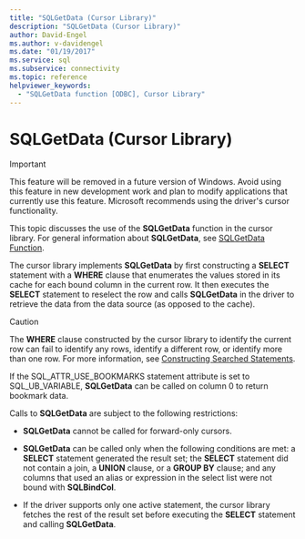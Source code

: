 ```yaml
---
title: "SQLGetData (Cursor Library)"
description: "SQLGetData (Cursor Library)"
author: David-Engel
ms.author: v-davidengel
ms.date: "01/19/2017"
ms.service: sql
ms.subservice: connectivity
ms.topic: reference
helpviewer_keywords:
  - "SQLGetData function [ODBC], Cursor Library"
---
```

# SQLGetData (Cursor Library)
> [!IMPORTANT]  
>  This feature will be removed in a future version of Windows. Avoid using this feature in new development work and plan to modify applications that currently use this feature. Microsoft recommends using the driver's cursor functionality.  
  
 This topic discusses the use of the **SQLGetData** function in the cursor library. For general information about **SQLGetData**, see [SQLGetData Function](../../../odbc/reference/syntax/sqlgetdata-function.md).  
  
 The cursor library implements **SQLGetData** by first constructing a **SELECT** statement with a **WHERE** clause that enumerates the values stored in its cache for each bound column in the current row. It then executes the **SELECT** statement to reselect the row and calls **SQLGetData** in the driver to retrieve the data from the data source (as opposed to the cache).  
  
> [!CAUTION]  
>  The **WHERE** clause constructed by the cursor library to identify the current row can fail to identify any rows, identify a different row, or identify more than one row. For more information, see [Constructing Searched Statements](../../../odbc/reference/appendixes/constructing-searched-statements.md).  
  
 If the SQL_ATTR_USE_BOOKMARKS statement attribute is set to SQL_UB_VARIABLE, **SQLGetData** can be called on column 0 to return bookmark data.  
  
 Calls to **SQLGetData** are subject to the following restrictions:  
  
-   **SQLGetData** cannot be called for forward-only cursors.  
  
-   **SQLGetData** can be called only when the following conditions are met: a **SELECT** statement generated the result set; the **SELECT** statement did not contain a join, a **UNION** clause, or a **GROUP BY** clause; and any columns that used an alias or expression in the select list were not bound with **SQLBindCol**.  
  
-   If the driver supports only one active statement, the cursor library fetches the rest of the result set before executing the **SELECT** statement and calling **SQLGetData**.
